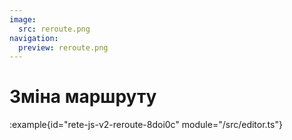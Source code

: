 ```yaml
---
image:
  src: reroute.png
navigation:
  preview: reroute.png
---
```


# Зміна маршруту

:example{id="rete-js-v2-reroute-8doi0c" module="/src/editor.ts"}
